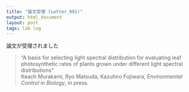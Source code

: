 ```yaml
---
title: "論文受理 (Letter_001)"
output: html_document
layout: post
tags: lab log
---
```


論文が受理されました  

> “A basis for selecting light spectral distribution for evaluating leaf photosynthetic rates of plants grown under different light spectral distributions”  
> Keach Murakami, Ryo Matsuda, Kazuhiro Fujiwara, *Environmental Control in Biology*, in press.
